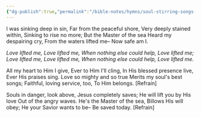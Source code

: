 ```yaml
---
{"dg-publish":true,"permalink":"/bible-notes/hymns/soul-stirring-songs-and-hymns/love-lifted-me/","title":"Love Lifted Me"}
---
```



I was sinking deep in sin,
Far from the peaceful shore,
Very deeply stained within,
Sinking to rise no more;
But the Master of the sea
Heard my despairing cry,
From the waters lifted me–
Now safe am I.

*Love lifted me,
Love lifted me,
When nothing else could help,
Love lifted me;
Love lifted me,
Love lifted me,
When nothing else could help,
Love lifted me.*

All my heart to Him I give,
Ever to Him I'll cling,
In His blessed presence live,
Ever His praises sing.
Love so mighty and so true
Merits my soul's best songs;
Faithful, loving service, too,
To Him belongs. [Refrain]

Souls in danger, look above,
Jesus completely saves;
He will lift you by His love
Out of the angry waves.
He's the Master of the sea,
Billows His will obey;
He your Savior wants to be–
Be saved today. [Refrain]